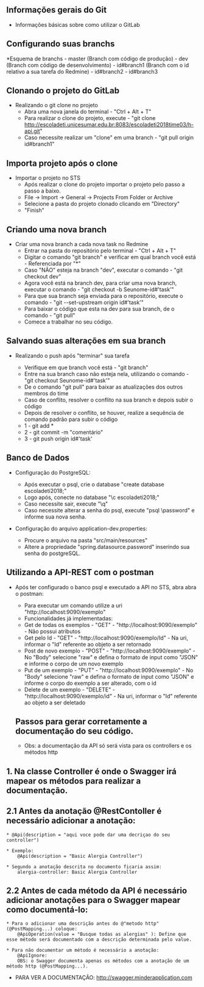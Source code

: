 ## Informações gerais do Git
* Informações básicas sobre como utilizar o GitLab

## Configurando suas branchs
*Esquema de branchs
    - master (Branch com código de produção)
      - dev (Branch com código de desenvolvimento)
		    - id#branch1 (Branch com o id relativo a sua tarefa do Redmine)
		    - id#branch2
		    - id#branch3

## Clonando o projeto do GitLab    
* Realizando o git clone no projeto
    - Abra uma nova janela do terminal - "Ctrl + Alt + T"
    - Para realizar o clone do projeto, execute - "git clone http://escoladeti.unicesumar.edu.br:8083/escoladeti2018time03/h-api.git"
    - Caso necessite realizar um "clone" em uma branch - "git pull origin id#branch1"
    
## Importa projeto após o clone
* Importar o projeto no STS
    - Após realizar o clone do projeto importar o projeto pelo passo a passo a baixo.
    - File -> Import -> General -> Projects From Folder or Archive
    - Selecione a pasta do projeto clonado clicando em "Directory"
    - "Finish"

## Criando uma nova branch
* Criar uma nova branch a cada nova task no Redmine
    - Entrar na pasta do repositório pelo terminal - "Ctrl + Alt + T"
    - Digitar o comando "git branch" e verificar em qual branch você está - Referenciada por "*"
    - Caso "NÃO" esteja na branch "dev", executar o comando - "git checkout dev"
    - Agora você está na branch dev, para criar uma nova branch, executar o comando - "git checkout -b Seunome-id#'task'" 
    - Para que sua branch seja enviada para o repositório, execute o comando - "git --set-upstream origin id#'task'"
    - Para baixar o código que esta na dev para sua branch, de o comando - "git pull"
    - Comece a trabalhar no seu código.

## Salvando suas alterações em sua branch
* Realizando o push após "terminar" sua tarefa

    - Verifique em que branch você está - "git branch"
    - Entre na sua branch caso não esteja nela, utilizando o comando - "git checkout Seunome-id#'task'"
    - De o comando "git pull" para baixar as atualizações dos outros membros do time 
    - Caso de conflito, resolver o conflito na sua branch e depois subir o código
    - Depois de resolver o conflito, se houver, realize a sequência de comando padrão para subir o código 
    - 1 - git add * 
    - 2 - git commit -m "comentário"
    - 3 - git push origin id#'task'

## Banco de Dados
* Configuração do PostgreSQL:
    - Após executar o psql, crie o database "create database escoladeti2018;"
    - Logo após, conecte no database "\c escoladeti2018;"
    - Caso necessite sair, execute "\q"
    - Caso necessite alterar a senha do psql, execute "psql \password" e informe sua nova senha.

* Configuração do arquivo application-dev.properties:
    - Procure o arquivo na pasta "src/main/resources"
    - Altere a propriedade "spring.datasource.password" inserindo sua senha do postgreSQL.

## Utilizando a API-REST com o postman
* Após ter configurado o banco psql e executado a API no STS, abra abra o postman:
    - Para executar um comando utilize a uri "http://localhost:9090/exemplo"
    - Funcionalidades já implementadas:
    - Get de todas os exemplos - "GET" - "http://localhost:9090/exemplo" - Não possui atributos
    - Get pelo Id - "GET" - "http://localhost:9090/exemplo/Id" - Na uri, informar o "Id" referente ao objeto a ser retornado
    - Post de novo exemplo - "POST" - "http://localhost:9090/exemplo" - No "Body" selecione "raw" e defina o formato de input como "JSON" e informe o corpo de um novo exemplo
    - Put de um exemplo - "PUT" - "http://localhost:9090/exemplo" - No "Body" selecione "raw" e defina o formato de input como "JSON" e informe o corpo do exemplo a ser alterado, com o id
    - Delete de um exemplo - "DELETE" - "http://localhost:9090/exemplo/id" - Na uri, informar o "Id" referente ao objeto a ser deletado
    
    ## Passos para gerar corretamente a documentação do seu código.
	* Obs: a documentação da API só será vista para os controllers e os métodos http

## 1. Na classe Controller é onde o Swagger irá mapear os métodos para realizar a documentação.

## 2.1 Antes da anotação @RestContoller é necessário adicionar a anotação:
    * @Api(description = "aqui voce pode dar uma decriçao do seu controller")
        
	* Exemplo:
		@Api(description = "Basic Alergia Controller")

    * Segundo a anotação descrita no documento ficaria assim:
        alergia-controller: Basic Alergia Controller

## 2.2 Antes de cada método da API é necessário adicionar anotações para o Swagger mapear como documentá-lo:
    * Para o adicionar uma descrição antes do @"metodo http" (@PostMapping...) coloque:
        @ApiOperation(value = "Busque todas as alergias" ): Define que esse método será documentado com a descrição determinada pelo value.
  
    * Para não documentar um método é necessário a anotação:
        @ApiIgnore: 
        OBS: o Swagger documenta apenas os métodos com a anotação de um método http (@PostMapping...).

* PARA VER A DOCUMENTAÇÃO: http://swagger.minderapplication.com


   






